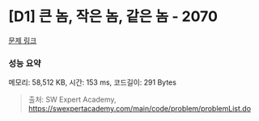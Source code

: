 # [D1] 큰 놈, 작은 놈, 같은 놈 - 2070 

[문제 링크](https://swexpertacademy.com/main/code/problem/problemDetail.do?contestProbId=AV5QQ6qqA40DFAUq) 

### 성능 요약

메모리: 58,512 KB, 시간: 153 ms, 코드길이: 291 Bytes



> 출처: SW Expert Academy, https://swexpertacademy.com/main/code/problem/problemList.do